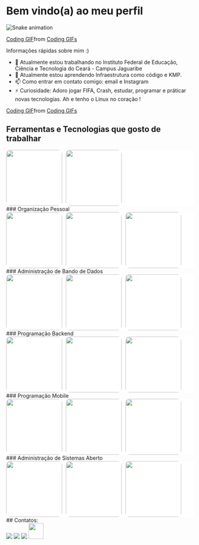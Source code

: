 # Bem vindo(a) ao meu perfil
![Snake animation](https://github.com/mariannyfidelissm/mariannyfidelissm/blob/output/github-contribution-grid-snake.svg)

<!--**mariannyfidelissm/mariannyfidelissm** é um repositório ✨ _especial_ ✨ porque seu `README.md` (este arquivo) aparece em seu perfil GitHub.-->
<style>
    .container {
        background-color: white;
        display: flex;
        gap: 10px;
    }
    .container img {
        width: 150px;
        height: auto;
        border-radius: 10px;
    }
</style>
<div class="tenor-gif-embed" data-postid="25183725" data-share-method="host" data-aspect-ratio="1.77778" data-width="100%"><a href="https://tenor.com/view/coding-gif-25183725">Coding GIF</a>from <a href="https://tenor.com/search/coding-gifs">Coding GIFs</a></div> <script type="text/javascript" async src="https://tenor.com/embed.js"></script>

Informações rápidas sobre mim :)
- 🔭 Atualmente estou trabalhando no Instituto Federal de Educação, Ciência e Tecnologia do Ceará - Campus Jaguaribe
- 🌱 Atualmente estou aprendendo Infraestrutura como código e KMP.
- 📫 Como entrar em contato comigo: email e Instagram
- ⚡ Curiosidade: Adoro jogar FIFA, Crash, estudar, programar e práticar novas tecnologias. Ah e tenho o Linux no coração !

<div class="tenor-gif-embed" data-postid="25183725" data-share-method="host" data-aspect-ratio="1.77778" data-width="100%">
  <a href="https://tenor.com/view/coding-gif-25183725">Coding GIF</a>from <a href="https://tenor.com/search/coding-gifs">Coding GIFs</a>
</div> <script type="text/javascript" async src="https://tenor.com/embed.js"></script>

## Ferramentas e Tecnologias que gosto de trabalhar
   <div class="container">
     <img loading="lazy" src="https://cdn.jsdelivr.net/gh/devicons/devicon/icons/linux/linux-original.svg" width="40" height="40"/>
     <img src="https://cdn.jsdelivr.net/gh/devicons/devicon@latest/icons/docker/docker-original.svg" height=42 width=40/>
   </div>       
### Organização Pessoal
   <div class="container">
     <img src="https://cdn.jsdelivr.net/gh/devicons/devicon@latest/icons/notion/notion-original.svg" height=42 width=40/>
     <img src="https://cdn.jsdelivr.net/gh/devicons/devicon@latest/icons/vscode/vscode-original.svg" height=42 width=40 />
     <img loading="lazy" src="https://cdn.jsdelivr.net/gh/devicons/devicon/icons/git/git-original.svg" width="40" height="40"/>
   </div>               
### Administração de Bando de Dados
   <div class="container">
     <img src="https://cdn.jsdelivr.net/gh/devicons/devicon@latest/icons/dbeaver/dbeaver-original.svg" height=42 width=40/>
     <img src="https://cdn.jsdelivr.net/gh/devicons/devicon@latest/icons/mysql/mysql-original-wordmark.svg" height=42 width=40/>
     <img src="https://cdn.jsdelivr.net/gh/devicons/devicon@latest/icons/postgresql/postgresql-original.svg" height=42 width=40/>
   </div>
### Programação Backend
   <div class="container">
     <img src="https://cdn.jsdelivr.net/gh/devicons/devicon@latest/icons/nodejs/nodejs-plain-wordmark.svg" height=42 width=40/>
     <img src="https://cdn.jsdelivr.net/gh/devicons/devicon@latest/icons/nginx/nginx-original.svg" height=42 width=40/>
     <img src="https://cdn.jsdelivr.net/gh/devicons/devicon@latest/icons/express/express-original.svg" height=42 width=40/>
   </div>
### Programação Mobile
   <div class="container">
     <img src="https://cdn.jsdelivr.net/gh/devicons/devicon@latest/icons/dart/dart-original-wordmark.svg" height=42 width=40/>
     <img src="https://cdn.jsdelivr.net/gh/devicons/devicon@latest/icons/flutter/flutter-plain.svg" height=42 width=40/>
     <img src="https://cdn.jsdelivr.net/gh/devicons/devicon@latest/icons/androidstudio/androidstudio-original-wordmark.svg" height=42 width=40/>
   </div>
### Administração de Sistemas Aberto
<div class="container">
  <img src="https://cdn.jsdelivr.net/gh/devicons/devicon@latest/icons/bash/bash-original.svg" height=42 width=40/>
  <img src="https://cdn.jsdelivr.net/gh/devicons/devicon@latest/icons/debian/debian-original-wordmark.svg" height=42 width=40/>
  <img src="https://cdn.jsdelivr.net/gh/devicons/devicon@latest/icons/docker/docker-original.svg" height=42 width=40/>
</div>
## Contatos:
<div>
<!-- <a href="https://www.youtube.com/seu-canal-youtube-aqui" target="_blank"><img loading="lazy" src="https://img.shields.io/badge/YouTube-FF0000?style=for-the-badge&logo=youtube&logoColor=white" target="_blank"></a>-->
  <a href="https://instagram.com/mariannyfidelis" target="_blank"><img loading="lazy" src="https://img.shields.io/badge/-Instagram-%23E4405F?style=for-the-badge&logo=instagram&logoColor=white" target="_blank"></a>
  <a href = "mailto:marianny.fidelis@ifce.edu.br"><img loading="lazy" src="https://img.shields.io/badge/Gmail-D14836?style=for-the-badge&logo=gmail&logoColor=white" target="_blank"></a>
  <a href="https://www.linkedin.com/in/marianny-fidelis-1a551132/" target="_blank"><img loading="lazy" src="https://img.shields.io/badge/-LinkedIn-%230077B5?style=for-the-badge&logo=linkedin&logoColor=white" target="_blank"></a>   
  <a href="https://www.linkedin.com/in/mariannyfidelis" target="_blank"> <img loading="lazy" src="https://cdn.jsdelivr.net/gh/devicons/devicon@latest/icons/facebook/facebook-original.svg" target="_blank" height=42 width=40/></a>
</div>
